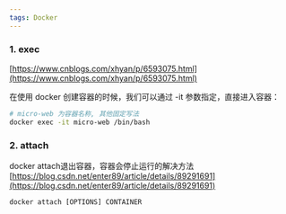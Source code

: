 ```yaml
---
tags: Docker
---
```


### 1. exec
[https://www.cnblogs.com/xhyan/p/6593075.html](https://www.cnblogs.com/xhyan/p/6593075.html)

在使用 docker 创建容器的时候，我们可以通过 -it 参数指定，直接进入容器：

```bash
# micro-web 为容器名称, 其他固定写法
docker exec -it micro-web /bin/bash
```

### 2. attach

docker attach退出容器，容器会停止运行的解决方法 [https://blog.csdn.net/enter89/article/details/89291691](https://blog.csdn.net/enter89/article/details/89291691)

```shell
docker attach [OPTIONS] CONTAINER
```
